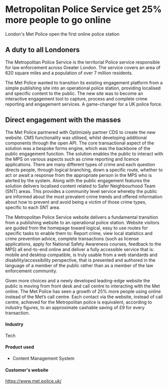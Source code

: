 # Metropolitan Police Service get 25% more people to go online

London's Met Police open the first online police station

## A duty to all Londoners

The Metropolitan Police Service is the territorial Police service responsible
for law enforcement across Greater London. The service covers an area of 620
square miles and a population of over 7 million residents.

The Met Police wanted to transition its existing engagement platform from a
simple publishing site into an operational police station, providing localised
and specific content to the public. The new site was to become an interactive
engagement tool to capture, process and complete crime reporting and engagement
services. A game-changer for a UK police force.

## Direct engagement with the masses

The Met Police partnered with Optimizely partner CDS to create the new website.
CMS functionality was utilised, whilst developing additional components through
the open API. The core transactional aspect of the solution was a bespoke forms
engine, which was the backbone of the public engagement function. The solution
enables the public to interact with the MPS on various aspects such as crime
reporting and licence applications. There are many different types of crime and
each question directs people, through logical branching, down a specific route,
whether to act or await a response from the appropriate person in the MPS who is
alerted by the system. Along with the public engagement features the solution
delivers localised content related to Safer Neighbourhood Team (SNT) areas. This
provides a community level service whereby the public are informed about the
most prevalent crime trends and offered information about how to prevent and
avoid being a victim of those crime types, specific to each SNT area.

The Metropolitan Police Service website delivers a fundamental transition from a
publishing website to an operational police station. Website visitors are guided
from the homepage toward logical, easy to use routes for specific tasks to
enable them to: Report crime, view local statistics and crime prevention advice,
complete transactions (such as license applications, apply for National Safety
Awareness courses, feedback to the MPS) all end-to-end online and deliver a
fully accessible service that is: mobile and desktop compatible, is truly usable
from a web standards and disability/accessibility perspective, that is presented
and authored in the language of a member of the public rather than as a member
of the law enforcement community.

Given more choices and a newly developed leading-edge website the public is
moving from front desk and call centre to interacting with the Met online. The
Met Police has seen a growth of 25% more people using online instead of the
Met’s call centre. Each contact via the website, instead of call centre,
achieved for the Metropolitan police is equivalent, according to industry
figures, to an approximate cashable saving of £9 for every transaction.

#### Industry

Tech

#### Product used

- Content Management System

#### Customer's website

https://www.met.police.uk/
